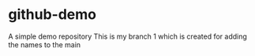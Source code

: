 # github-demo
A simple demo repository 
This is my branch 1 which is created for adding the names to the main
